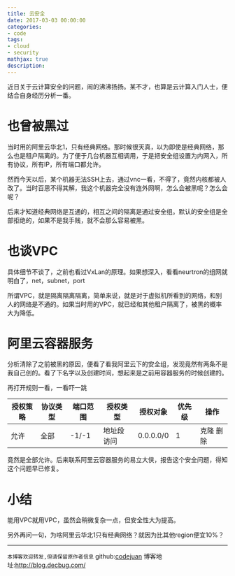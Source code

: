 ```yaml
---
title: 云安全
date: 2017-03-03 00:00:00
categories:
- code
tags: 
- cloud
- security
mathjax: true
description: 
---
```


近日关于云计算安全的问题，闹的沸沸扬扬。某不才，也算是云计算入门人士，便结合自身经历分析一番。

<!--more-->

# 也曾被黑过
当时用的阿里云华北1，只有经典网络。那时候很天真，以为即使是经典网络，那么也是租户隔离的。为了便于几台机器互相调用，于是把安全组设置为内网入，所有协议，所有IP，所有端口都允许。

然而今天以后，某个机器无法SSH上去，通过vnc一看，不得了，竟然内核都被人改了。当时百思不得其解，我这个机器完全没有连外网啊，怎么会被黑呢？怎么会呢？

后来才知道经典网络是互通的，相互之间的隔离是通过安全组。默认的安全组是全部拒绝的，如果不是我手贱，就不会那么容易被黑。

# 也谈VPC
具体细节不谈了，之前也看过VxLan的原理。如果想深入，看看neurtron的组网就明白了，net，subnet，port

所谓VPC，就是隔离隔离隔离，简单来说，就是对于虚拟机所看到的网络，和别人的网络是不通的。如果当时用的VPC，就已经和其他租户隔离了，被黑的概率大为降低。

# 阿里云容器服务
分析清除了之前被黑的原因，便看了看我阿里云下的安全组，发现竟然有两条不是我自己创的。看了下名字以及创建时间，想起来是之前用容器服务的时候创建的。

再打开规则一看，一看吓一跳

授权策略|协议类型|端口范围|授权类型|授权对象|优先级|操作
---|---|---|---|---|---|---
允许|全部|-1/-1|地址段访问|0.0.0.0/0|1|克隆 删除

竟然是全部允许。后来联系阿里云容器服务的易立大侠，报告这个安全问题，得知这个问题早已修复。

# 小结
能用VPC就用VPC，虽然会稍微复杂一点，但安全性大为提高。

另外再问一句，为啥阿里云华北1只有经典网络？就因为比其他region便宜10%？

----------------------------

`本博客欢迎转发,但请保留原作者信息`
github:[codejuan](https://github.com/CodeJuan)
博客地址:http://blog.decbug.com/


